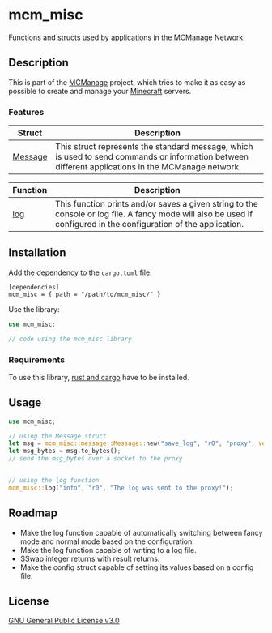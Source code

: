 # mcm_misc
Functions and structs used by applications in the MCManage Network.

## Description
This is part of the [MCManage](https://github.com/Gooxey/MCManage.git) project, which tries to make it as easy as possible to create and manage your [Minecraft](https://www.minecraft.net) servers.

### Features
| Struct | Description |
|--------|-------------|
| [Message](./src/message.rs) | This struct represents the standard message, which is used to send commands or information between different applications in the MCManage network. |

| Function | Description |
|----------|-------------|
| [log](./src/log.rs) | This function prints and/or saves a given string to the console or log file. A fancy mode will also be used if configured in the configuration of the application. |


## Installation
Add the dependency to the `cargo.toml` file:
```
[dependencies]
mcm_misc = { path = "/path/to/mcm_misc/" }
```

Use the library:
```rust
use mcm_misc;

// code using the mcm_misc library
```

### Requirements
To use this library, [rust and cargo](https://www.rust-lang.org/tools/install) have to be installed.

## Usage
```rust
use mcm_misc;

// using the Message struct
let msg = mcm_misc::message::Message::new("save_log", "r0", "proxy", vec!["Hello world!"]);
let msg_bytes = msg.to_bytes();
// send the msg_bytes over a socket to the proxy


// using the log function
mcm_misc::log("info", "r0", "The log was sent to the proxy!");
```


## Roadmap
- Make the log function capable of automatically switching between fancy mode and normal mode based on the configuration.
- Make the log function capable of writing to a log file.
- SSwap integer returns with result returns.
- Make the config struct capable of setting its values based on a config file.


## License
[GNU General Public License v3.0](https://choosealicense.com/licenses/gpl-3.0/)

